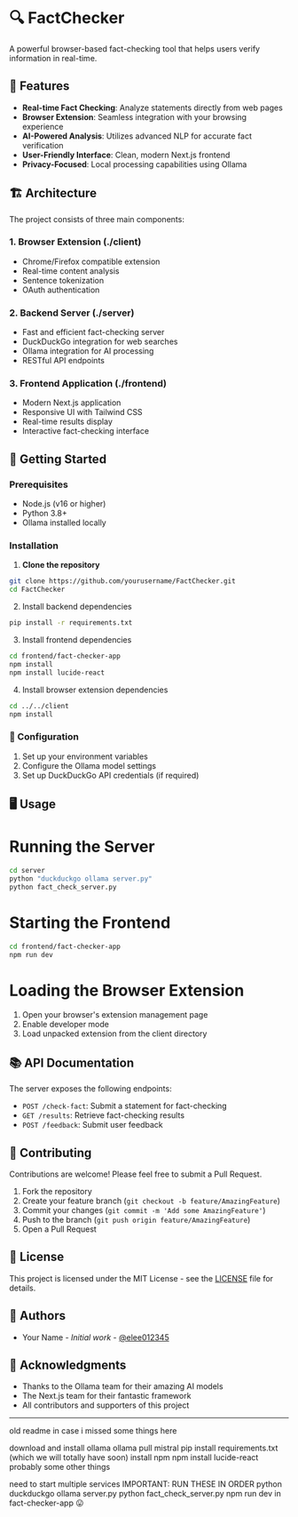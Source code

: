 # 🔍 FactChecker

A powerful browser-based fact-checking tool that helps users verify information in real-time.

## 🌟 Features

- **Real-time Fact Checking**: Analyze statements directly from web pages
- **Browser Extension**: Seamless integration with your browsing experience
- **AI-Powered Analysis**: Utilizes advanced NLP for accurate fact verification
- **User-Friendly Interface**: Clean, modern Next.js frontend
- **Privacy-Focused**: Local processing capabilities using Ollama

## 🏗️ Architecture

The project consists of three main components:

### 1. Browser Extension (./client)
- Chrome/Firefox compatible extension
- Real-time content analysis
- Sentence tokenization
- OAuth authentication

### 2. Backend Server (./server)
- Fast and efficient fact-checking server
- DuckDuckGo integration for web searches
- Ollama integration for AI processing
- RESTful API endpoints

### 3. Frontend Application (./frontend)
- Modern Next.js application
- Responsive UI with Tailwind CSS
- Real-time results display
- Interactive fact-checking interface

## 🚀 Getting Started

### Prerequisites
- Node.js (v16 or higher)
- Python 3.8+
- Ollama installed locally

### Installation

1. **Clone the repository**
```bash
git clone https://github.com/yourusername/FactChecker.git
cd FactChecker
```
2. Install backend dependencies
```bash
pip install -r requirements.txt
```
3. Install frontend dependencies
```bash
cd frontend/fact-checker-app
npm install
npm install lucide-react
```
4. Install browser extension dependencies
```bash
cd ../../client
npm install
```
### 🔧 Configuration
1. Set up your environment variables
2. Configure the Ollama model settings
3. Set up DuckDuckGo API credentials (if required)


## 🖥️ Usage

# Running the Server

```bash
cd server
python "duckduckgo ollama server.py"
python fact_check_server.py
```

# Starting the Frontend
```bash
cd frontend/fact-checker-app
npm run dev
```

# Loading the Browser Extension
1. Open your browser's extension management page
2. Enable developer mode
3. Load unpacked extension from the client directory

## 📚 API Documentation

The server exposes the following endpoints:
- `POST /check-fact`: Submit a statement for fact-checking
- `GET /results`: Retrieve fact-checking results
- `POST /feedback`: Submit user feedback

## 🤝 Contributing

Contributions are welcome! Please feel free to submit a Pull Request.

1. Fork the repository
2. Create your feature branch (`git checkout -b feature/AmazingFeature`)
3. Commit your changes (`git commit -m 'Add some AmazingFeature'`)
4. Push to the branch (`git push origin feature/AmazingFeature`)
5. Open a Pull Request

## 📝 License

This project is licensed under the MIT License - see the [LICENSE](LICENSE) file for details.

## 👥 Authors

- Your Name - *Initial work* - [@elee012345](https://github.com/elee012345)

## 🙏 Acknowledgments

- Thanks to the Ollama team for their amazing AI models
- The Next.js team for their fantastic framework
- All contributors and supporters of this project

---



old readme in case i missed some things here

download and install ollama
ollama pull mistral
pip install requirements.txt (which we will totally have soon)
install npm
npm install lucide-react
probably some other things


need to start multiple services
IMPORTANT: RUN THESE IN ORDER
python duckduckgo ollama server.py
python fact_check_server.py
npm run dev in fact-checker-app
😛

